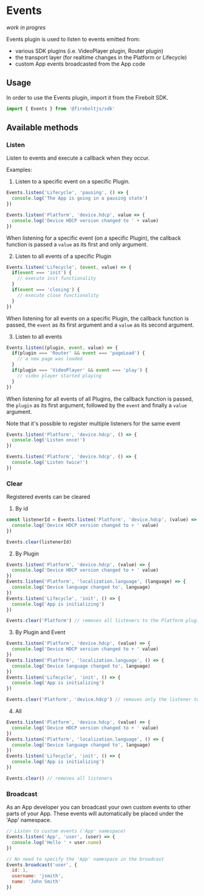 # Events

_work in progres_

Events plugin is used to listen to events emitted from:

- various SDK plugins (i.e. VideoPlayer plugin, Router plugin)
- the transport layer (for realtime changes in the Platform or Lifecycle)
- custom App events broadcasted from the App code

## Usage

In order to use the Events plugin, import it from the Firebolt SDK.

```js
import { Events } from '@fireboltjs/sdk'
```

## Available methods

### Listen

Listen to events and execute a callback when they occur.

Examples:

1) Listen to a specific event on a specific Plugin.

```js
Events.listen('Lifecycle', 'pausing', () => {
  console.log('The App is going in a pausing state')
})

Events.listen('Platform', 'device.hdcp', value => {
  console.log('Device HDCP version changed to ' + value)
})
```

When listening for a specific event (on a specific Plugin), the callback function is passed a `value` as its first and only argument.

2) Listen to all events of a specific Plugin

```js
Events.listen('Lifecycle', (event, value) => {
  if(event === 'init') {
    // execute init functionality
  }
  if(event === 'closing') {
    // execute close functionality
  }
})
```

When listening for all events on a specific Plugin, the callback function is passed, the `event` as its first argument and a `value` as its second argument.

3) Listen to all events

```js
Events.listen((plugin, event, value) => {
  if(plugin === 'Router' && event === 'pageLoad') {
    // a new page was loaded
  }
  if(plugin === 'VideoPlayer' && event === 'play') {
    // video player started playing
  }
})
```

When listening for all events of all Plugins, the callback function is passed, the `plugin` as its first argument, followed by the `event` and finally a `value` argument.


Note that it's possible to register multiple listeners for the same event

```js
Events.listen('Platform', 'device.hdcp', () => {
  console.log('Listen once!')
})

Events.listen('Platform', 'device.hdcp', () => {
  console.log('Listen twice!')
})
```

### Clear

Registered events can be cleared

1) By id

```js
const listenerId = Events.listen('Platform', 'device.hdcp', (value) => {
  console.log('Device HDCP version changed to + ' value)
})

Events.clear(listenerId)
```

2) By Plugin

```js
Events.listen('Platform', 'device.hdcp', (value) => {
  console.log('Device HDCP version changed to + ' value)
})
Events.listen('Platform', 'localization.language', (language) => {
  console.log('Device language changed to', language)
})
Events.listen('Lifecycle', 'init', () => {
  console.log('App is initializing')
})

Events.clear('Platform') // removes all listeners to the Platform plugin
```

3) By Plugin and Event

```js
Events.listen('Platform', 'device.hdcp', (value) => {
  console.log('Device HDCP version changed to + ' value)
})
Events.listen('Platform', 'localization.language', () => {
  console.log('Device language changed to', language)
})
Events.listen('Lifecycle', 'init', () => {
  console.log('App is initializing')
})

Events.clear('Platform', 'device.hdcp') // removes only the listener to Platform.device.hdcp
```

4) All

```js
Events.listen('Platform', 'device.hdcp', (value) => {
  console.log('Device HDCP version changed to + ' value)
})
Events.listen('Platform', 'localization.language', () => {
  console.log('Device language changed to', language)
})
Events.listen('Lifecycle', 'init', () => {
  console.log('App is initializing')
})

Events.clear() // removes all listeners
```

### Broadcast

As an App developer you can broadcast your own custom events to other parts of your App. These events
will automatically be placed under the 'App' namespace.


```js
// Listen to custom events ('App' namespace)
Events.listen('App', 'user', (user) => {
  console.log('Hello ' + user.name)
})

// No need to specify the 'App' namespace in the broadcast
Events.broadcast('user', {
  id: 1,
  username: 'jsmith',
  name: 'John Smith'
})
```

